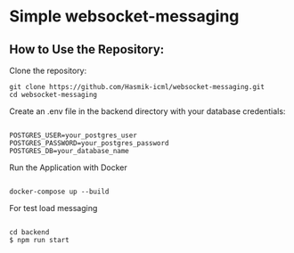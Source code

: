 # Simple websocket-messaging


## How to Use the Repository: <a name = "getting_started"></a>

Clone the repository:
```
git clone https://github.com/Hasmik-icml/websocket-messaging.git
cd websocket-messaging
```
Create an .env file in the backend directory with your database credentials:
```

POSTGRES_USER=your_postgres_user
POSTGRES_PASSWORD=your_postgres_password
POSTGRES_DB=your_database_name

```
Run the Application with Docker
```

docker-compose up --build

```

For test load messaging
```

cd backend
$ npm run start

